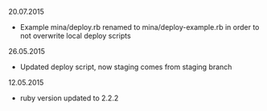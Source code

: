 20.07.2015

* Example mina/deploy.rb renamed to mina/deploy-example.rb in order to not overwrite local deploy scripts

26.05.2015

* Updated deploy script, now staging comes from staging branch

12.05.2015

* ruby version updated to 2.2.2
